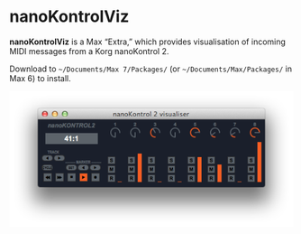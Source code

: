 # nanoKontrolViz

__nanoKontrolViz__ is a Max “Extra,” which provides visualisation of incoming
MIDI messages from a Korg nanoKontrol 2.

Download to `~/Documents/Max 7/Packages/` (or `~/Documents/Max/Packages/` in
Max 6) to install.

![Screenshot of nanoKontrolViz in Max 7](/media/nKV.screenshot.png)
